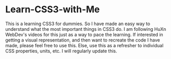 # Learn-CSS3-with-Me
This is a learning CSS3 for dummies. 
So I have made an easy way to understand what the most important things in CSS3 do. I am following HuXn WebDev's videos for this just as a way to pace the learning. If interested in getting a visual representation, and then want to recreate the code I have made, please feel free to use this. Else, use this as a refresher to individual CSS properties, units, etc. I will regularly update this.
